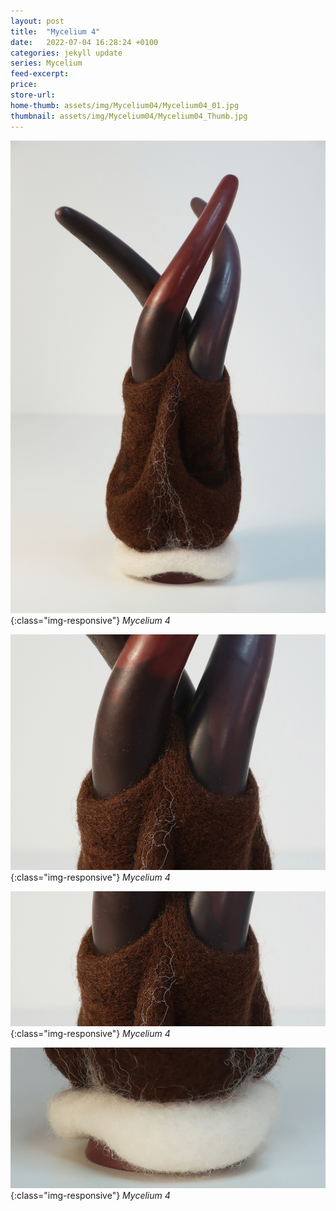 ```yaml
---
layout: post
title:  "Mycelium 4"
date:   2022-07-04 16:28:24 +0100
categories: jekyll update
series: Mycelium
feed-excerpt:
price:
store-url:
home-thumb: assets/img/Mycelium04/Mycelium04_01.jpg
thumbnail: assets/img/Mycelium04/Mycelium04_Thumb.jpg
---
```

![Mycelium 4 Sculpture](/assets/img/Mycelium04/Mycelium04_01.jpg){:class="img-responsive"}
*Mycelium 4*

![Mycelium 4 Sculpture](/assets/img/Mycelium04/Mycelium04_02.jpg){:class="img-responsive"}
*Mycelium 4*

![Mycelium 4 Sculpture](/assets/img/Mycelium04/Mycelium04_03.jpg){:class="img-responsive"}
*Mycelium 4*

![Mycelium 4 Sculpture](/assets/img/Mycelium04/Mycelium04_04.jpg){:class="img-responsive"}
*Mycelium 4*